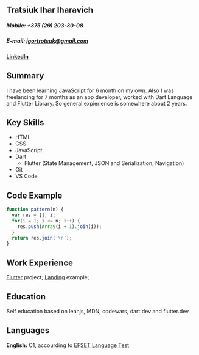 Tratsiuk Ihar Iharavich 
-------------

##### Mobile: +375 (29) 203-30-08 
##### E-mail: igortrotsuk@gmail.com 
#### [LinkedIn][1]

## Summary

I have been learning JavaScript for 6 month on my own. Also I was freelancing for 7 months as an app developer, worked with Dart Language and Flutter Library. So general expierience is somewhere about 2 years.

## Key Skills

- HTML
- CSS
- JavaScript
- Dart 
  - Flutter (State Management, JSON and Serialization, Navigation)
- Git
- VS Code

## Code Example 

```javascript
function pattern(n) {
  var res = [], i;
  for(i = 1; i <= n; i++) {
    res.push(Array(i + 1).join(i));
  }
  return res.join('\n');
}
```

## Work Experience

[Flutter][2] project;
[Landing][3] example; 

## Education 

Self education based on leanjs, MDN, codewars, dart.dev and flutter.dev

## Languages

**English:** C1, accourding to [EFSET Language Test][4]
 
[1]: https://www.linkedin.com/in/igor-trotsuk-a189b4177
[2]: https://github.com/Stepa-Kuropatkin/weatherapp
[3]: https://stepa-kuropatkin.github.io/first/
[4]: https://www.efset.org/cert/7BbUiC

